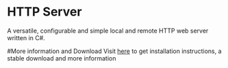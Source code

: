 # HTTP Server
A versatile, configurable and simple local and remote HTTP web server written in C#.

#More information and Download
Visit [here](http://hughbellamy.com/index.html#http-server) to get installation instructions, a stable download and more information

